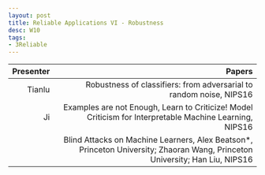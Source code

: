 ```yaml
---
layout: post
title: Reliable Applications VI - Robustness
desc: W10
tags:
- 3Reliable
---
```




| Presenter | Papers |
| -----: | ----------: |
| Tianlu | Robustness of classifiers: from adversarial to random noise, NIPS16 |
| Ji  | Examples are not Enough, Learn to Criticize! Model Criticism for Interpretable Machine Learning, NIPS16 |
|  |  Blind Attacks on Machine Learners, Alex Beatson*, Princeton University; Zhaoran Wang, Princeton University; Han Liu, NIPS16 |
